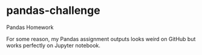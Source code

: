 # pandas-challenge
Pandas Homework

For some reason, my Pandas assignment outputs looks weird on GitHub but works perfectly on Jupyter notebook.
